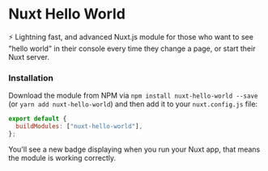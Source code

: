 # Nuxt Hello World

⚡️ Lightning fast, and advanced Nuxt.js module for those who want to see "hello world" in their console every time they change a page, or start their Nuxt server.

### Installation

Download the module from NPM via `npm install nuxt-hello-world --save` (or `yarn add nuxt-hello-world`) and then add it to your `nuxt.config.js` file:

```js
export default {
  buildModules: ["nuxt-hello-world"],
};
```

You'll see a new badge displaying when you run your Nuxt app, that means the module is working correctly.
